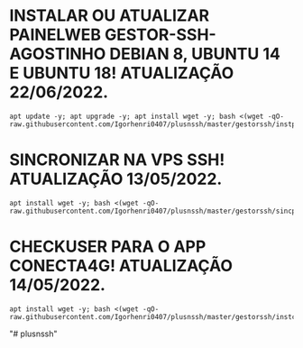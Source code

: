 # INSTALAR OU ATUALIZAR PAINELWEB GESTOR-SSH-AGOSTINHO DEBIAN 8, UBUNTU 14 E UBUNTU 18! ATUALIZAÇÃO 22/06/2022.
```
apt update -y; apt upgrade -y; apt install wget -y; bash <(wget -qO- raw.githubusercontent.com/Igorhenri0407/plusnssh/master/gestorssh/instpainel.sh)
```

# SINCRONIZAR NA VPS SSH! ATUALIZAÇÃO 13/05/2022.
```
apt install wget -y; bash <(wget -qO- raw.githubusercontent.com/Igorhenri0407/plusnssh/master/gestorssh/sincpainel.sh)
```

# CHECKUSER PARA O APP CONECTA4G! ATUALIZAÇÃO 14/05/2022.
```
apt install wget -y; bash <(wget -qO- raw.githubusercontent.com/Igorhenri0407/plusnssh/master/gestorssh/instcheck.sh)
```
"# plusnssh" 
